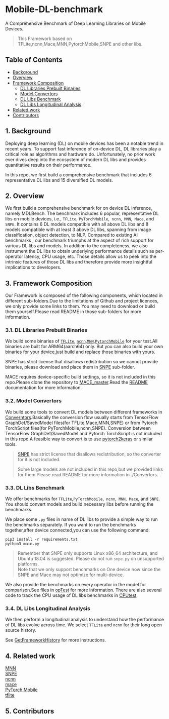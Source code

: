 


# Mobile-DL-benchmark

A Comprehensive Benchmark of Deep Learning Libraries on Mobile Devices.

> This Framework based on TFLite,ncnn,Mace,MNN,PytorchMobile,SNPE and other libs. 
## Table of Contents
*  [Background](#Background)
*  [Overview](#Overview)
*  [Framework Composition](#FrameworkComposition)
	*  [DL Libraries Prebuilt Binaries](#DLLibrariesPrebuiltBinaries)
	*  [Model Convertors](#ModelConvertors)
	*  [DL Libs Benchmark](#DLLibsBenchmark)
	*  [DL Libs Longitudinal Analysis](#DLLibsLongitudinalAnalysis)
*  [Related work](#Relatedwork)
*  [Contributors](#Contributors)

##  1. <a name='Background'></a>Background



Deploying deep learning (DL) on mobile devices has been a notable trend in recent years. To support fast inference of on-device
DL, DL libraries play a critical role as algorithms and hardware do.
Unfortunately, no prior work ever dives deep into the ecosystem
of modern DL libs and provides quantitative results on their performance. 

In this repo, we first build a comprehensive benchmark
that includes 6 representative DL libs and 15 diversified DL models.
##  2. <a name='Overview'></a>Overview
 We first build a comprehensive benchmark for on device DL inference, namely MDLBench. The benchmark includes
6 popular, representative DL libs on mobile devices, i.e., `TFLite`,
`PyTorchMobile`,` ncnn`,` MNN`,` Mace`, and `SNPE`. It contains 6 DL models compatible with all above DL libs and 8 models compatible with at least 3 above DL libs, spanning from image classification, object detection, to NLP. Compared to existing
AI benchmarks , our benchmark triumphs at the aspect of rich support for various DL libs and models. In addition to the completeness, we also instrument the DL libs to obtain underlying performance details such as per-operator latency, CPU usage, etc.
Those details allow us to peek into the intrinsic features of those DL libs and therefore provide more insightful implications to developers.

##  3. <a name='FrameworkComposition'></a>Framework Composition
Our Framework is composed of the following components, which located in different sub-folders.Due to the limitations of Github and project licences, we only provide some links to them. You may need to download or build them yourself.Please read README in those sub-folders for more information.

###  3.1. <a name='DLLibrariesPrebuiltBinaries'></a>DL Libraries Prebuilt Binaries
We build some binaries of [`TFLite`](./tensorflow), [`ncnn`](./ncnn),[`MNN`](./MNN),[`PytorchMobile`](./pytorchM) for your test.All binaries are built for ARM64(aarch64) only.
But you can also build your own binaries for your device,just build and replace those binaries with yours.

SNPE has strict license that disallows redistribution so we cannot provide binaries, please download and place them in [SNPE](./snpe) sub-folder.

MACE requires device-specific build settings, so it is not included in this repo.Please clone the repository to [MACE_master](./Convertors/MACE-master).Read the [README](./Convertors/README) documentation for more information.

###  3.2. <a name='ModelConvertors'></a>Model Convertors

We build some tools to convert DL models between different frameworks in [Converntors](./Convertors).Basically the conversion flow usually starts from TensorFlow GraphDef/SavedModel files(for TFLite,Mace,MNN,SNPE) or from Pytorch TorchScript files(for PyTorchMobile,ncnn,SNPE).
Conversion between TensorFlow GraphDef/SavedModel and Pytorch TorchScript is not included in this repo.A feasible way to convert is to use [pytorch2keras](https://github.com/gmalivenko/pytorch2keras) or similar tools.

> [SNPE](https://developer.qualcomm.com/software/qualcomm-neural-processing-sdk) has strict license that disallows redistribution, so the converter for it is not included.
> 
> Some large models are not included in this repo,but we provided links for them.Please read README for more information in ./Convertors.

###  3.3. <a name='DLLibsBenchmark'></a>DL Libs Benchmark
We offer benchmarks for `TFLite`,`PyTorchMobile`,` ncnn`,` MNN`,` Mace`, and `SNPE`. You should convert models and build necessary libs before running the benchmarks.

We place some `.py` files in name of DL libs to provide a simple way to run the benchmarks separately.
If you want to run the benchmarks together,after device connected,you can use the following command:
```shell
pip3 install -r requirements.txt
python3 main.py
```
> Remember that SNPE only supports Linux x86_64 architecture, and Ubuntu 18.04 is suggested. Please do not run `snpe.py` on unsupported platforms. \
> Note that we only support benchmarks on One device now since the SNPE  and Mace may not optimize for multi-device.

We also provide the benchmarks on every operator in the model for comparison.See files in [opTest](./opTest) for more information.
There are also several code to track the CPU usage of DL libs benchmarks in [CPUtest](./CPUtest).
###  3.4. <a name='DLLibsLongitudinalAnalysis'></a>DL Libs Longitudinal Analysis
We then perform a longitudinal analysis to understand how the performance of DL libs evolve across time.
We select `TFLite` and `ncnn` for their long open source history.

See [GetFrameworkHistory](./GetFrameworkHistory) for more instructions.

##  4. <a name='Relatedwork'></a>Related work
[MNN](https://github.com/alibaba/MNN) </br>
[SNPE](https://developer.qualcomm.com/sites/default/files/docs/snpe/overview.html) </br>
[ncnn](https://github.com/Tencent/ncnn) </br>
[mace](https://github.com/XiaoMi/mace) </br>
[PyTorch Mobile](https://pytorch.org/mobile/home/) </br>
[tflite](https://www.tensorflow.org/lite/guide) </br>
##  5. <a name='Contributors'></a>Contributors

